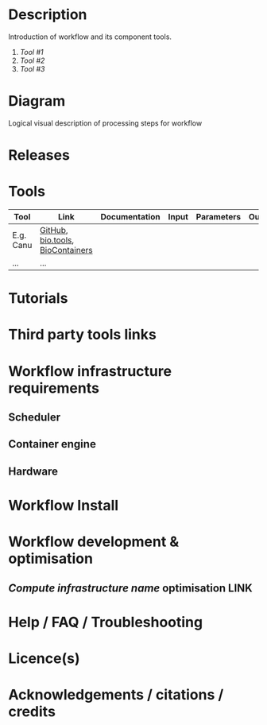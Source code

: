 # Description

Introduction of workflow and its component tools.

1. *Tool #1*
2. *Tool #2*
3. *Tool #3*

# Diagram

Logical visual description of processing steps for workflow

# Releases

# Tools

|Tool | Link | Documentation |Input  |Parameters  | Output |
|------|-------|--------|-------------|------------|--------------
|E.g. Canu | [GitHub](https://github.com/marbl/canu), [bio.tools](https://bio.tools/canu), [BioContainers](https://biocontainers.pro/#/tools/canu)|
|... | ... |

# Tutorials 

# Third party tools links

# Workflow infrastructure requirements

## Scheduler

## Container engine

## Hardware

# Workflow Install

# Workflow development & optimisation

## *Compute infrastructure name* optimisation **LINK**

# Help / FAQ / Troubleshooting

# Licence(s)

# Acknowledgements / citations / credits
